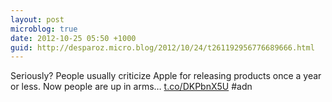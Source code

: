 ```yaml
---
layout: post
microblog: true
date: 2012-10-25 05:50 +1000
guid: http://desparoz.micro.blog/2012/10/24/t261192956776689666.html
---
```

Seriously? People usually criticize Apple for releasing products once a year or less. Now people are up in arms… [t.co/DKPbnX5U](https://t.co/DKPbnX5U) #adn
